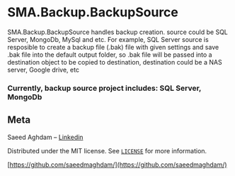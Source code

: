 
# SMA.Backup.BackupSource

SMA.Backup.BackupSource handles backup creation. source could be SQL Server, MongoDb, MySql and etc. For example, SQL Server source is resposible to create a backup file (.bak) file with given settings and save .bak file into the default output folder, so .bak file will be passed into a destination object to be copied to destination, destination could be a NAS server, Google drive, etc

### Currently, backup source project includes: SQL Server, MongoDb

## Meta
Saeed Aghdam –  [Linkedin](https://www.linkedin.com/in/saeedmaghdam/)

Distributed under the MIT license. See  [`LICENSE`](https://raw.githubusercontent.com/saeedmaghdam/SMABackup/master/LICENSE)  for more information.

[https://github.com/saeedmaghdam/](https://github.com/saeedmaghdam/)